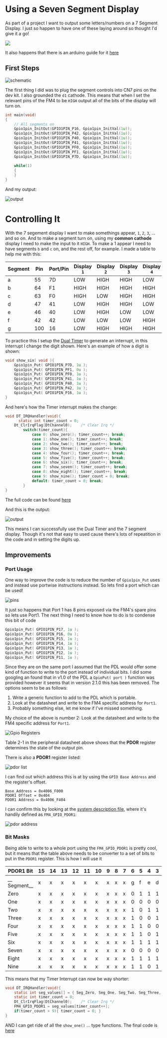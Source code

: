 # Using a Seven Segment Display

As part of a project I want to output some letters/numbers on a 7 Segment Display. I just so happen to have one of these laying around so thought I'd give it a go! 

<img src="http://haneefputtur.com/wp-content/uploads/2016/02/pic7segment.jpg">

It also happens that there is an arduino guide for it [here](http://haneefputtur.com/7-segment-4-digit-led-display-sma420564-using-arduino.html)

## First Steps

![schematic](schematic.PNG)

The first thing I did was to plug the segment controls into CN7 pins on the dev kit. I also grounded the `d1` cathode. This means that when I set the relevant pins of the FM4 to be `HIGH` output all of the bits of the display will turn on. 

``` c
int main(void)
{
	// All segments on
	Gpio1pin_InitOut(GPIO1PIN_P16, Gpio1pin_InitVal(1u));
	Gpio1pin_InitOut(GPIO1PIN_P42, Gpio1pin_InitVal(1u));
	Gpio1pin_InitOut(GPIO1PIN_P40, Gpio1pin_InitVal(1u));
	Gpio1pin_InitOut(GPIO1PIN_P41, Gpio1pin_InitVal(1u));
	Gpio1pin_InitOut(GPIO1PIN_PF0, Gpio1pin_InitVal(1u));
	Gpio1pin_InitOut(GPIO1PIN_PF1, Gpio1pin_InitVal(1u));
	Gpio1pin_InitOut(GPIO1PIN_P7D, Gpio1pin_InitVal(1u));
	   
    while(1)
    {
    }
}
```

And my output:

![output](all_on.JPG)

# Controlling It
With the 7 segement display I want to make somethings appear, `1`, `2`, `3`, ... and so on. And to make a segment turn on, using my __common cathode__ display I need to make the input to it `HIGH`. To make a 1 appear I need to have segments `b` and `c` on, and the rest off, for example. I made a table to help me with this:

| Segment | Pin | Port/Pin | Display `1` | Display `2` | Display `3` |Display `4` |Display `5` |Display `6` |Display `7` |Display `8` |Display `9` |Display `0` |
| --- | --- | --- | --- | --- | --- | --- | --- | --- | --- | --- | --- | --- |
| a | 55| 7D | LOW  | HIGH |HIGH |LOW |  HIGH |HIGH |HIGH |HIGH |HIGH |HIGH |
| b | 64| F1 | HIGH | HIGH |HIGH |HIGH | LOW  |LOW  |HIGH |HIGH |HIGH |HIGH |
| c | 63| F0 | HIGH | LOW  |HIGH |HIGH | HIGH |HIGH |HIGH |HIGH |HIGH |HIGH |
| d | 47| 41 |  LOW |  HIGH| HIGH| LOW|   HIGH| HIGH| LOW |HIGH |HIGH |HIGH |
| e | 46| 40 |  LOW |  HIGH| LOW | LOW |  LOW | HIGH| LOW |HIGH |LOW  |HIGH |
| f | 42| 42 | LOW  | LOW  |LOW  |HIGH  | HIGH| HIGH|LOW  |HIGH |HIGH |HIGH |
| g | 100| 16| LOW  | HIGH |HIGH |HIGH | HIGH |HIGH |LOW  |HIGH |HIGH |LOW  |

To practice this I setup the [Dual Timer](../timer/index.md) to generate an interrupt, in this interrupt I change the digit shown. Here's an example of how a digit is shown:

``` c
void show_six( void ){
	Gpio1pin_Put( GPIO1PIN_P7D, 1u );
	Gpio1pin_Put( GPIO1PIN_PF1, 0u );
	Gpio1pin_Put( GPIO1PIN_PF0, 1u );
	Gpio1pin_Put( GPIO1PIN_P41, 1u );
	Gpio1pin_Put( GPIO1PIN_P40, 1u );
	Gpio1pin_Put( GPIO1PIN_P42, 1u );
	Gpio1pin_Put( GPIO1PIN_P16, 1u );
}
```

And here's how the Timer interrupt makes the change:

```c
void DT_IRQHandler(void){
	  static int timer_count = 0;
    Dt_ClrIrqFlag(DtChannel0);    /* Clear Irq */
		switch(timer_count){
			case 0: show_zero(); timer_count++; break;
			case 1: show_one(); timer_count++; break;
			case 2: show_two(); timer_count++; break;
			case 3: show_three(); timer_count++; break;
			case 4: show_four(); timer_count++; break;
			case 5: show_five(); timer_count++; break;
			case 6: show_six(); timer_count++; break;
			case 7: show_seven(); timer_count++; break;
			case 8: show_eight(); timer_count++; break;
			case 9: show_nine(); timer_count = 0; break;
			default: timer_count = 0; break;
		}	
}
```

The full code can be found [here](count_loop.c)

And this is the output:

![output](sevenseg_loop.gif)

This means I can successfully use the Dual Timer and the 7 segment display. Though it's not that easy to used cause there's lots of repeatition in the code and in setting the digits up.

## Improvements

### Port Usage

One way to improve the code is to reduce the number of `Gpio1pin_Put` uses and instead use portwise instructions instead. So lets find a port which can be used!

![pins](port1_pins.png)

It just so happens that Port 1 has 8 pins exposed via the FM4's spare pins so lets use Port1. The next thing I need to know how to do is to condense this bit of code 

```c
Gpio1pin_Put( GPIO1PIN_P17, 1u );
Gpio1pin_Put( GPIO1PIN_P16, 0u );
Gpio1pin_Put( GPIO1PIN_P15, 1u );
Gpio1pin_Put( GPIO1PIN_P14, 1u );
Gpio1pin_Put( GPIO1PIN_P13, 1u );
Gpio1pin_Put( GPIO1PIN_P12, 1u );
Gpio1pin_Put( GPIO1PIN_P11, 1u );

```

Since they are on the same port I assumed that the PDL would offer some kind of function to write to the port instead of individual bits. I did some googling an found that in v1.0 of the PDL a `GpioPut( port )` function was provided however it seems that in version 2.1.0 this has been removed. The options seem to be as follows: 

1. Write a generic function to add to the PDL which is portable. 
2. Look at the datasheet and write to the FM4 specific address for `Port1`.
3. Probably something else, let me know if I've missed something.

My choice of the above is number 2: Look at the datasheet and write to the FM4 specific address for `Port1`.

![Gpio Registers](gpio_table.PNG)

Table 2-1 in the peripheral datasheet above shows that the __PDOR__ register determines the state of the output pin.

There is also a __PDOR1__ register listed:

![pdor list](PDOR_table.PNG)

I can find out which address this is at by using the `GPIO Base Address` and the register's offset.

```
Base_Address = 0x4006_F000
PDOR1 Offset = 0x404
PDOR1 Address = 0x4006_F404
```

I can confirm this by looking at the [system description file](code/s6e2ccxj/common/s6e2ccxj.h), where it's handily defined as `FM4_GPIO_PDOR1`:

![pdor address](system_pdor1.PNG)

### Bit Masks

Being able to write to a whole port using the `FM4_GPIO_PDOR1` is pretty cool, but it means that the table above needs to be converter to a set of bits to put in the `PDOR1` register. This is how I will use it


| __PDOR1 Bit__ | 15 | 14 | 13 | 12 | 11 | 10 | 9 | 8 | 7 | 6 | 5 | 4 | 3 | 2 | 1 | 0 |    |
| ------------- | ---| ---| ---| ---| ---| ---|---|---|---|---|---|---|---|---|---|---|---|
| __ Segment__  |  x | x  | x  | x  | x  | x  | x | x | x | g | f | e | d | c | b | a |Sum(hex) |
| Zero 			|  x | x  | x  | x  | x  | x  | x | x | x | 0 | 1 | 1 | 1 | 1 | 1 | 1 | `0x3F` |
| One 			|  x | x  | x  | x  | x  | x  | x | x | x | 0 | 0 | 0 | 0 | 1 | 1 | 0 | `0x06` |
| Two 			|  x | x  | x  | x  | x  | x  | x | x | x | 1 | 0 | 1 | 1 | 0 | 1 | 1 | `0x5B` |
| Three			|  x | x  | x  | x  | x  | x  | x | x | x | 1 | 0 | 0 | 1 | 1 | 1 | 1 | `0x4F` |
| Four			|  x | x  | x  | x  | x  | x  | x | x | x | 1 | 1 | 0 | 0 | 1 | 1 | 0 | `0x66` |
| Five 			|  x | x  | x  | x  | x  | x  | x | x | x | 1 | 1 | 0 | 1 | 1 | 0 | 1 | `0x6D` |
| Six			|  x | x  | x  | x  | x  | x  | x | x | x | 1 | 1 | 1 | 1 | 1 | 0 | 1 | `0x7D` |
| Seven			|  x | x  | x  | x  | x  | x  | x | x | x | 0 | 0 | 0 | 0 | 1 | 1 | 1 | `0x07` |
| Eight			|  x | x  | x  | x  | x  | x  | x | x | x | 1 | 1 | 1 | 1 | 1 | 1 | 1 | `0x7F` |
| Nine			|  x | x  | x  | x  | x  | x  | x | x | x | 1 | 1 | 0 | 1 | 1 | 1 | 1 | `0x6F` |


This means that my Timer Interrupt can now be way shorter:

```c
void DT_IRQHandler(void){
	static int seg_values[] = { Seg_Zero, Seg_One, Seg_Two, Seg_Three, Seg_Four, Seg_Five, Seg_Six, Seg_Seven, Seg_Eight, Seg_Nine };
	static int timer_count = 0;
    Dt_ClrIrqFlag(DtChannel0);    /* Clear Irq */
	FM4_GPIO_PDOR1 = seg_values[timer_count++];
	if(timer_count > 9){ timer_count = 0; }
}
```

AND I can get ride of all the `show_one()` ... type functions. The final code is [here](bit_code.c)